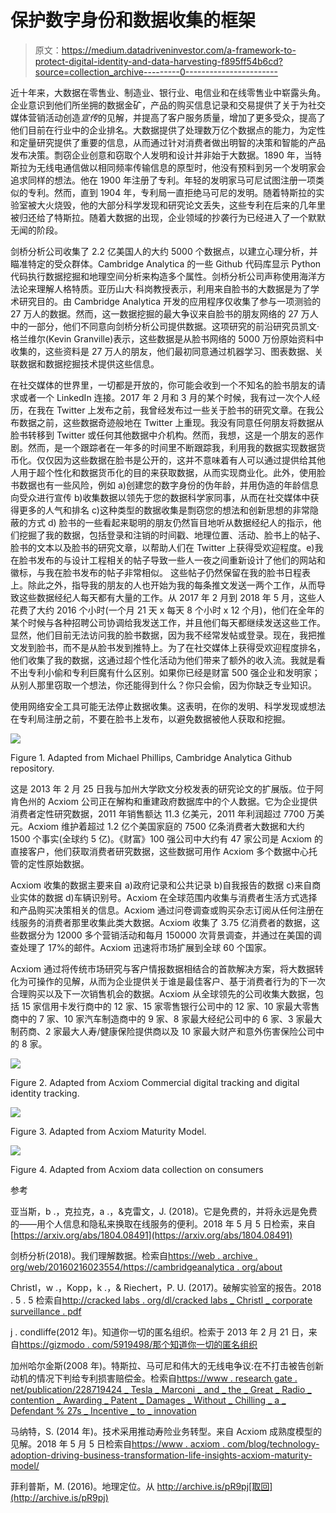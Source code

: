 # 保护数字身份和数据收集的框架

> 原文：<https://medium.datadriveninvestor.com/a-framework-to-protect-digital-identity-and-data-harvesting-f895ff54b6cd?source=collection_archive---------0----------------------->

近十年来，大数据在零售业、制造业、银行业、电信业和在线零售业中崭露头角。企业意识到他们所坐拥的数据金矿，产品的购买信息记录和交易提供了关于为社交媒体营销活动创造*宣传*的见解，并提高了客户服务质量，增加了更多受众，提高了他们目前在行业中的企业排名。大数据提供了处理数万亿个数据点的能力，为定性和定量研究提供了重要的信息，从而通过针对消费者做出明智的决策和智能的产品发布决策。剽窃企业创意和窃取个人发明和设计并非始于大数据。1890 年，当特斯拉为无线电通信做以相同频率传输信息的原型时，他没有预料到另一个发明家会追求同样的想法。他在 1900 年注册了专利。年轻的发明家马可尼试图注册一项类似的专利。然而，直到 1904 年，专利局一直拒绝马可尼的发明。随着特斯拉的实验室被大火烧毁，他的大部分科学发现和研究论文丢失，这些专利在后来的几年里被归还给了特斯拉。随着大数据的出现，企业领域的抄袭行为已经进入了一个默默无闻的阶段。

剑桥分析公司收集了 2.2 亿美国人的大约 5000 个数据点，以建立心理分析，并瞄准特定的受众群体。Cambridge Analytica 的一些 Github 代码库显示 Python 代码执行数据挖掘和地理空间分析来构造多个属性。剑桥分析公司声称使用海洋方法论来理解人格特质。亚历山大·科岗教授表示，利用来自脸书的大数据是为了学术研究目的。由 Cambridge Analytica 开发的应用程序仅收集了参与一项测验的 27 万人的数据。然而，这一数据挖掘的最大争议来自脸书的朋友网络的 27 万人中的一部分，他们不同意向剑桥分析公司提供数据。这项研究的前沿研究员凯文·格兰维尔(Kevin Granville)表示，这些数据是从脸书网络的 5000 万份原始资料中收集的，这些资料是 27 万人的朋友，他们最初同意通过机器学习、图表数据、关联数据和数据挖掘技术提供这些信息。

在社交媒体的世界里，一切都是开放的，你可能会收到一个不知名的脸书朋友的请求或者一个 LinkedIn 连接。2017 年 2 月和 3 月的某个时候，我有过一次个人经历，在我在 Twitter 上发布之前，我曾经发布过一些关于脸书的研究文章。在我公布数据之前，这些数据奇迹般地在 Twitter 上重现。我没有同意任何朋友将数据从脸书转移到 Twitter 或任何其他数据中介机构。然而，我想，这是一个朋友的恶作剧。然而，是一个跟踪者在一年多的时间里不断跟踪我，利用我的数据实现数据货币化。仅仅因为这些数据在脸书是公开的，这并不意味着有人可以通过提供给其他人用于超个性化和数据货币化的目的来获取数据，从而实现商业化。此外，使用脸书数据也有一些风险，例如 a)创建您的数字身份的伪年龄，并用伪造的年龄信息向受众进行宣传 b)收集数据以领先于您的数据科学家同事，从而在社交媒体中获得更多的人气和排名 c)这种类型的数据收集是剽窃您的想法和创新思想的非常隐蔽的方式 d) 脸书的一些看起来聪明的朋友仍然盲目地听从数据经纪人的指示，他们挖掘了我的数据，包括登录和注销的时间戳、地理位置、活动、脸书上的帖子、脸书的文本以及脸书的研究文章，以帮助人们在 Twitter 上获得受欢迎程度。e)我在脸书发布的与设计工程相关的帖子导致一些人一夜之间重新设计了他们的网站和徽标，与我在脸书发布的帖子非常相似。 这些帖子仍然保留在我的脸书日程表上。除此之外，指导我的朋友的人也开始为我的每条推文发送一两个工作，从而导致这些数据经纪人每天都有大量的工作。从 2017 年 2 月到 2018 年 5 月，这些人花费了大约 2016 个小时(一个月 21 天 x 每天 8 个小时 x 12 个月)，他们在全年的某个时候与各种招聘公司协调给我发送工作，并且他们每天都继续发送这些工作。显然，他们目前无法访问我的脸书数据，因为我不经常发帖或登录。现在，我把推文发到脸书，而不是从脸书发到推特上。为了在社交媒体上获得受欢迎程度排名，他们收集了我的数据，这通过超个性化活动为他们带来了额外的收入流。我就是看不出专利小偷和专利巨魔有什么区别。如果你已经是财富 500 强企业和发明家；从别人那里窃取一个想法，你还能得到什么？你只会偷，因为你缺乏专业知识。

使用网络安全工具可能无法停止数据收集。这表明，在你的发明、科学发现或想法在专利局注册之前，不要在脸书上发布，以避免数据被他人获取和挖掘。

![](img/8318785d3c5025c03743723613490dfe.png)

Figure 1\. Adapted from Michael Phillips, Cambridge Analytica Github repository.

这是 2013 年 2 月 25 日我与加州大学欧文分校发表的研究论文的扩展版。位于阿肯色州的 Acxiom 公司正在解构和重建政府数据库中的个人数据。它为企业提供消费者定性研究数据，2011 年销售额达 11.3 亿美元，2011 年利润超过 7700 万美元。Acxiom 维护着超过 1.2 亿个美国家庭的 7500 亿条消费者大数据和大约 1500 个事实(全球约 5 亿)。《财富》100 强公司中大约有 47 家公司是 Acxiom 的直接客户，他们获取消费者研究数据，这些数据可用作 Acxiom 多个数据中心托管的定性原始数据。

Acxiom 收集的数据主要来自 a)政府记录和公共记录 b)自我报告的数据 c)来自商业实体的数据 d)车辆识别号。Acxiom 在全球范围内收集与消费者生活方式选择和产品购买决策相关的信息。Acxiom 通过问卷调查或购买杂志订阅从任何注册在线服务的消费者那里收集此类大数据。Acxiom 收集了 3.75 亿消费者的数据，这些数据分为 12000 多个营销活动和每月 150000 次背景调查，并通过在美国的调查处理了 17%的邮件。Acxiom 迅速将市场扩展到全球 60 个国家。

Acxiom 通过将传统市场研究与客户情报数据相结合的首款解决方案，将大数据转化为可操作的见解，从而为企业提供关于谁是最佳客户、基于消费者行为的下一次合理购买以及下一次销售机会的数据。Acxiom 从全球领先的公司收集大数据，包括 15 家信用卡发行商中的 12 家、15 家零售银行公司中的 12 家、10 家最大零售商中的 7 家、10 家汽车制造商中的 9 家、8 家最大经纪公司中的 6 家、3 家最大制药商、2 家最大人寿/健康保险提供商以及 10 家最大财产和意外伤害保险公司中的 8 家。

![](img/b07cae3b8f23055279da19c2aafc59bf.png)

Figure 2\. Adapted from Acxiom Commercial digital tracking and digital identity tracking.

![](img/fea4d515d4284c87f52c88b872faedf3.png)

Figure 3\. Adapted from Acxiom Maturity Model.

![](img/c8d573b2ee9f2bf517c276aaec761e3a.png)

Figure 4\. Adapted from Acxiom data collection on consumers

参考

亚当斯，b .，克拉克，a .，&克雷文，J. (2018)。它是免费的，并将永远是免费的——用个人信息和隐私来换取在线服务的便利。2018 年 5 月 5 日检索，来自[https://arxiv.org/abs/1804.08491](https://arxiv.org/abs/1804.08491)

剑桥分析(2018)。我们理解数据。检索自[https://web . archive . org/web/20160216023554/https://cambridgeanalytica . org/about](https://web.archive.org/web/20160216023554/https://cambridgeanalytica.org/about)

Christl，w .，Kopp，k .，& Riechert，P. U. (2017)。破解实验室的报告。2018 . 5 . 5 检索自[http://cracked labs . org/dl/cracked labs _ Christl _ corporate surveillance . pdf](http://crackedlabs.org/dl/CrackedLabs_Christl_CorporateSurveillance.pdf)

j . condliffe(2012 年)。知道你一切的匿名组织。检索于 2013 年 2 月 21 日，来自[https://gizmodo . com/5919498/那个知道你一切的匿名组织](https://gizmodo.com/5919498/the-faceless-organization-that-knows-everything-about-you)

加州哈尔金斯(2008 年)。特斯拉、马可尼和伟大的无线电争议:在不打击被告创新动机的情况下判给专利损害赔偿金。检索自[https://www . research gate . net/publication/228719424 _ Tesla _ Marconi _ and _ the _ Great _ Radio _ contention _ Awarding _ Patent _ Damages _ Without _ Chilling _ a _ Defendant % 27s _ Incentive _ to _ innovation](https://www.researchgate.net/publication/228719424_Tesla_Marconi_and_the_Great_Radio_Controversy_Awarding_Patent_Damages_Without_Chilling_a_Defendant%27s_Incentive_to_Innovate)

马纳特，S. (2014 年)。技术采用推动寿险业务转型。来自 Acxiom 成熟度模型的见解。2018 年 5 月 5 日检索自[https://www . acxiom . com/blog/technology-adoption-driving-business-transformation-life-insights-acxiom-maturity-model/](https://www.acxiom.com/blog/technology-adoption-driving-business-transformation-life-insurance-insights-acxiom-maturity-model/)

菲利普斯，M. (2016)。地理定位。从 http://archive.is/pR9pj[取回](http://archive.is/pR9pj)